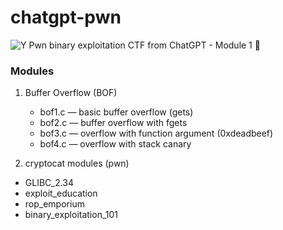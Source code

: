 # chatgpt-pwn

![Y](https://i.pinimg.com/originals/fa/59/6c/fa596cea24a101c9efbe209235c8b832.gif)
Pwn binary exploitation CTF from ChatGPT - Module 1 💌

### Modules
1. Buffer Overflow (BOF)
   - bof1.c — basic buffer overflow (gets)
   - bof2.c — buffer overflow with fgets
   - bof3.c — overflow with function argument (0xdeadbeef)
   - bof4.c — overflow with stack canary

2. cryptocat modules (pwn)
  - GLIBC_2.34
  - exploit_education
  - rop_emporium
  - binary_exploitation_101
